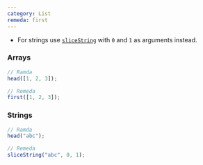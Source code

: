 ```yaml
---
category: List
remeda: first
---
```


- For strings use [`sliceString`](/docs#sliceString) with `0` and `1` as arguments instead.

### Arrays

```ts
// Ramda
head([1, 2, 3]);

// Remeda
first([1, 2, 3]);
```

### Strings

```ts
// Ramda
head("abc");

// Remeda
sliceString("abc", 0, 1);
```
